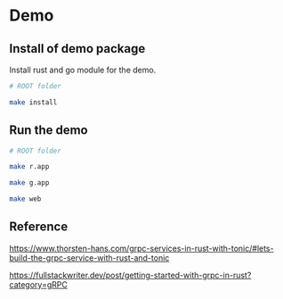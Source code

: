 # Demo

## Install of demo package

Install rust and go module for the demo.

```bash
# ROOT folder

make install
```

## Run the demo

```bash
# ROOT folder

make r.app

make g.app

make web
```

## Reference

<https://www.thorsten-hans.com/grpc-services-in-rust-with-tonic/#lets-build-the-grpc-service-with-rust-and-tonic>

<https://fullstackwriter.dev/post/getting-started-with-grpc-in-rust?category=gRPC>
